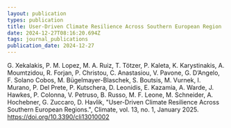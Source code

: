 ```yaml
---
layout: publication
types: publication
title: User-Driven Climate Resilience Across Southern European Region
date: 2024-12-27T08:16:20.694Z
tags: journal_publications
publication_date: 2024-12-27
---
```

<!--StartFragment-->

G. Xekalakis, P. M. Lopez, M. A. Ruiz, T. Tötzer, P. Kaleta, K. Karystinakis, A. Moumtzidou, R. Forjan, P. Christou, C. Anastasiou, V. Pavone, G. D’Angelo, F. Solano Cobos, M. Bügelmayer-Blaschek, S. Boutsis, M. Vurnek, I. Murano, P. Del Prete, P. Kutschera, D. Leonidis, E. Kazamia, A. Warde, J. Hawkes, P. Colonna, V. Petruso, B. Russo, M. F. Leone, M. Schneider, A. Hochebner, G. Zuccaro, D. Havlik, "User-Driven Climate Resilience Across Southern European Regions.", Climate, vol. 13, no. 1, January 2025. <https://doi.org/10.3390/cli13010002>

<!--EndFragment-->